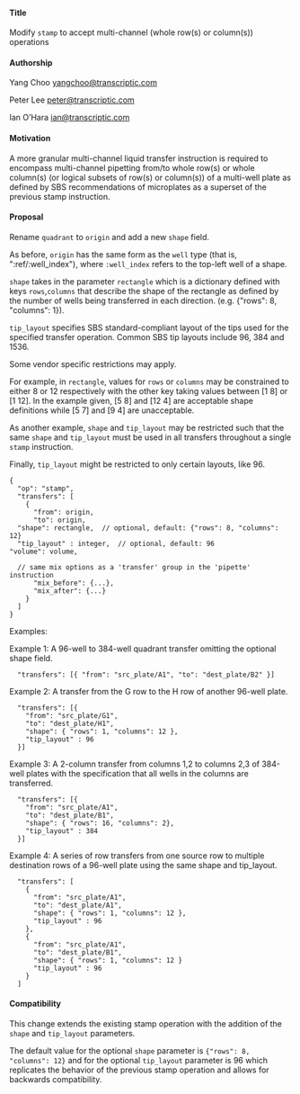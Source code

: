 #### **Title**
Modify `stamp` to accept multi-channel (whole row(s) or column(s)) operations

#### **Authorship**
Yang Choo <yangchoo@transcriptic.com>

Peter Lee <peter@transcriptic.com>

Ian O’Hara <ian@transcriptic.com>

#### **Motivation**
A more granular multi-channel liquid transfer instruction is required to encompass multi-channel pipetting from/to whole row(s) or whole column(s) (or logical subsets of row(s) or column(s)) of a multi-well plate as defined by SBS recommendations of microplates as a superset of the previous stamp instruction.

#### **Proposal**
Rename `quadrant` to `origin` and add a new `shape` field.

As before, `origin` has the same form as the `well` type (that is, ":ref/:well_index"), where `:well_index` refers to the top-left well of a shape.

`shape` takes in the parameter `rectangle` which is a dictionary defined with keys `rows`,`columns` that describe the shape of the rectangle as defined by the number of wells being transferred in each direction. (e.g. {"rows": 8, "columns": 1}).

`tip_layout` specifies SBS standard-compliant layout of the tips used for the specified transfer operation. Common SBS tip layouts include 96, 384 and 1536.

Some vendor specific restrictions may apply.

For example, in `rectangle`, values for `rows` or `columns` may be constrained to either 8 or 12 respectively with the other key taking values between [1 8] or [1 12]. In the example given, [5 8] and [12 4] are acceptable shape definitions while [5 7] and [9 4] are unacceptable.

As another example, `shape` and `tip_layout` may be restricted such that the same `shape` and `tip_layout` must be used in all transfers throughout a single `stamp` instruction.

Finally, `tip_layout` might be restricted to only certain layouts, like 96.

```
{
  "op": "stamp",
  "transfers": [
    {
      "from": origin,
      "to": origin,
  "shape": rectangle,  // optional, default: {"rows": 8, "columns": 12}
  "tip_layout" : integer,  // optional, default: 96
"volume": volume,

  // same mix options as a 'transfer' group in the 'pipette' instruction
      "mix_before": {...},
      "mix_after": {...}
    }
  ]
}
```
Examples:

Example 1: A 96-well to 384-well quadrant transfer omitting the optional shape field.

```
  "transfers": [{ "from": "src_plate/A1", "to": "dest_plate/B2" }]
```

Example 2: A transfer from the G row to the H row of another 96-well plate.

```
  "transfers": [{
    "from": "src_plate/G1",
    "to": "dest_plate/H1",
    "shape": { "rows": 1, "columns": 12 },
    "tip_layout" : 96
  }]
```

Example 3: A 2-column transfer from columns 1,2 to columns 2,3 of 384-well plates with the specification that all wells in the columns are transferred.

```
  "transfers": [{
    "from": "src_plate/A1",
    "to": "dest_plate/B1",
    "shape": { "rows": 16, "columns": 2},
    "tip_layout" : 384
  }]
```

Example 4: A series of row transfers from one source row to multiple destination rows of a 96-well plate using the same shape and tip_layout.

```
  "transfers": [
    {
      "from": "src_plate/A1",
      "to": "dest_plate/A1",
      "shape": { "rows": 1, "columns": 12 },
      "tip_layout" : 96
    },
    {
      "from": "src_plate/A1",
      "to": "dest_plate/B1",
      "shape": { "rows": 1, "columns": 12 }
      "tip_layout" : 96
    }
  ]
```

#### **Compatibility**
This change extends the existing stamp operation with the addition of the `shape` and `tip_layout` parameters.

The default value for the optional `shape` parameter is `{"rows": 8, "columns": 12}` and for the optional `tip_layout` parameter is 96 which replicates the behavior of the previous stamp operation and allows for backwards compatibility.
